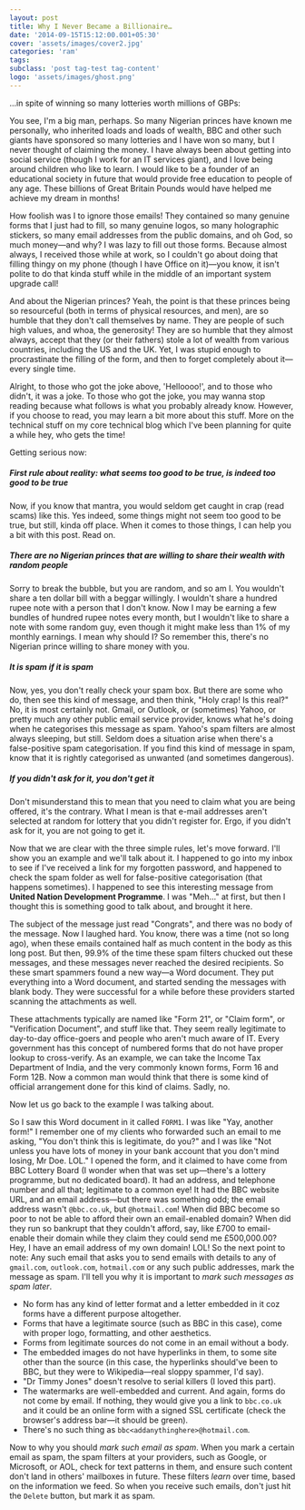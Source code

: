 ```yaml
---
layout: post
title: Why I Never Became a Billionaire…
date: '2014-09-15T15:12:00.001+05:30'
cover: 'assets/images/cover2.jpg'
categories: 'ram'
tags:
subclass: 'post tag-test tag-content'
logo: 'assets/images/ghost.png'
---
```


…in spite of winning so many lotteries worth millions of GBPs:

You see, I'm a big man, perhaps. So many Nigerian princes have known me personally, who inherited loads and loads of wealth, BBC and other such giants have sponsored so many lotteries and I have won so many, but I never thought of claiming the money. I have always been about getting into social service (though I work for an IT services giant), and I love being around children who like to learn. I would like to be a founder of an educational society in future that would provide free education to people of any age. These billions of Great&nbsp;Britain Pounds would have helped me achieve my dream in months!

How foolish was I to ignore those emails! They contained so many genuine forms that I just had to fill, so many genuine logos, so many holographic stickers, so many email addresses from the public domains, and oh God, so much money&mdash;and why? I was lazy to fill out those forms. Because almost always, I received those while at work, so I couldn't go about doing that filling thingy on my phone (though I have Office on it)&mdash;you know, it isn't polite to do that kinda stuff while in the middle of an important system upgrade call!

And about the Nigerian princes? Yeah, the point is that these princes being so resourceful (both in terms of physical resources, and men), are so humble that they don't call themselves by name. They are people of such high values, and whoa, the generosity! They are so humble that they almost always, accept that they (or their fathers) stole a lot of wealth from various countries, including the&nbsp;US and the&nbsp;UK. Yet, I was stupid enough to procrastinate the filling of the form, and then to forget completely about it&mdash;every single time.

Alright, to those who got the joke above, 'Helloooo!', and to those who didn't, it was a joke. To those who got the joke, you may wanna stop reading because what follows is what you probably already know. However, if you choose to read, you may learn a bit more about this stuff. More on the technical stuff on my core technical blog which I've been planning for quite a while&nbsp;hey, who gets the time!

Getting serious now:

##### First rule about reality: what seems too good to be true, is indeed too good to be true
Now, if you know that mantra, you would seldom get caught in crap (read scams) like this. Yes indeed, some things might not seem too good to be true, but still, kinda off place. When it comes to those things, I can help you a bit with this post. Read on.

##### There are no Nigerian princes that are willing to share their wealth with random people
Sorry to break the bubble, but you are random, and so am I. You wouldn't share a ten dollar bill with a beggar willingly. I wouldn't share a hundred rupee note with a person that I don't know. Now I may be earning a few bundles of hundred rupee notes every month, but I wouldn't like to share a note with some random guy, even though it might make less than 1% of my monthly earnings. I mean why should I? So remember this, there's no Nigerian prince willing to share money with you.

##### It is spam if it is spam
Now, yes, you don't really check your spam box. But there are some who do, then see this kind of message, and then think, "Holy crap! Is this real?" No, it is most certainly not. Gmail, or Outlook, or (sometimes) Yahoo, or pretty much any other public email service provider, knows what he's doing when he categorises this message as spam. Yahoo's spam filters are almost always sleeping, but still. Seldom does a situation arise when there's a false-positive spam categorisation. If you find this kind of message in spam, know that it is rightly categorised as unwanted (and sometimes dangerous).

##### If you didn't ask for it, you don't get it
Don't misunderstand this to mean that you need to claim what you are being offered, it's the contrary. What I mean is that e-mail addresses aren't selected at random for lottery that you didn't register for. Ergo, if you didn't ask for it, you are not going to get it.

Now that we are clear with the three simple rules, let's move forward. I'll show you an example and we'll talk about it.
I happened to go into my inbox to see if I've received a link for my forgotten password, and happened to check the spam folder as well for false-positive categorisation (that happens sometimes). I happened to see this interesting message from **United Nation Development Programme**. I was "Meh…" at first, but then I thought this is something good to talk about, and brought it here.

The subject of the message just read "Congrats", and there was no body of the message. Now I laughed hard. You know, there was a time (not so long ago), when these emails contained half as much content in the body as this long post. But then, 99.9% of the time these spam filters chucked out these messages, and these messages never reached the desired recipients. So these smart spammers found a new way&mdash;a Word document. They put everything into a Word document, and started sending the messages with blank body. They were successful for a while before these providers started scanning the attachments as well.

These attachments typically are named like "Form&nbsp;21", or "Claim form", or "Verification Document", and stuff like that. They seem really legitimate to day-to-day office-goers and people who aren't much aware of IT. Every government has this concept of numbered forms that do not have proper lookup to cross-verify. As an example, we can take the Income Tax Department of India, and the very commonly known forms, Form&nbsp;16 and Form&nbsp;12B. Now a common man would think that there is some kind of official arrangement done for this kind of claims. Sadly, no.

Now let us go back to the example I was talking about.

So I saw this Word document in it called `FORM1`. I was like "Yay, another form!" I remember one of my clients who forwarded such an email to me asking, "You don't think this is legitimate, do you?" and I was like "Not unless you have lots of money in your bank account that you don't mind losing, Mr&nbsp;Doe. LOL."
I opened the form, and it claimed to have come from BBC&nbsp;Lottery Board (I wonder when that was set up&mdash;there's a lottery programme, but no dedicated board). It had an address, and telephone number and all that; legitimate to a common eye! It had the BBC website URL, and an email address&mdash;but there was something odd; the email address wasn't `@bbc.co.uk`, but `@hotmail.com`! When did BBC become so poor to not be able to afford their own an email-enabled domain? When did they run so bankrupt that they couldn't afford, say, like £700 to email-enable their domain while they claim they could send me £500,000.00? Hey, I have an email address of my own domain! LOL! So the next point to note: Any such email that asks you to send emails with details to any of `gmail.com`, `outlook.com`, `hotmail.com` or any such public addresses, mark the message as spam. I'll tell you why it is important to _mark such messages as spam later_.

- No form has any kind of letter format and a letter embedded in it&nbsp;coz forms have a different purpose altogether.
- Forms that have a legitimate source (such as BBC in this case), come with proper logo, formatting, and other aesthetics.
- Forms from legitimate sources do not come in an email without a body.
- The embedded images do not have hyperlinks in them, to some site other than the source (in this case, the hyperlinks should've been to BBC, but they were to Wikipedia&mdash;real sloppy spammer, I'd say).
- "Dr Timmy Jones" doesn't resolve to serial killers (I loved this part).
- The watermarks are well-embedded and current. And again, forms do not come by email. If nothing, they would give you a link to `bbc.co.uk` and it could be an online form with a signed SSL certificate (check the browser's address bar&mdash;it should be green).
- There's no such thing as `bbc<addanythinghere>@hotmail.com`.

Now to why you should _mark such email as spam_. When you mark a certain email as spam, the spam filters at your providers, such as Google, or Microsoft, or AOL, check for text patterns in them, and ensure such content don't land in others' mailboxes in future. These filters _learn_ over time, based on the information we feed. So when you receive such emails, don't just hit the `Delete` button, but mark it as spam.
